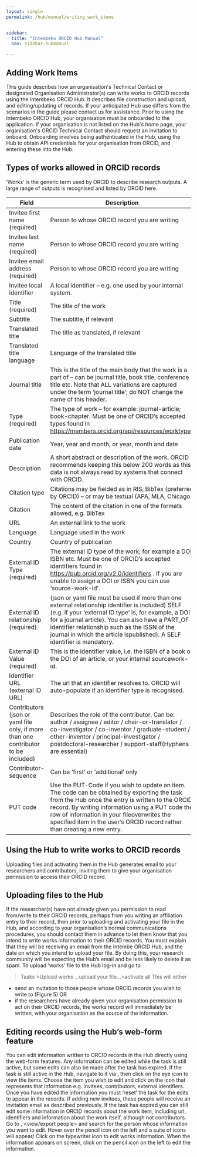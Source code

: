 ```yaml
---
layout: single
permalink: /hub/manual/writing_work_items


sidebar:
  title: "Intembeko ORCID Hub Manual"
  nav: sidebar-hubmanual

---
```




## Adding Work Items
This guide describes how an organisation's Technical Contact or designated Organisation
Administrator(s) can write works to ORCID records using the Intembeko ORCID Hub. It describes file
construction and upload, and editing/updating of records. If your anticipated Hub use differs from the
scenarios in the guide please contact us for assistance.
Prior to using the Intembeko ORCID Hub, your organisation must be onboarded to the application. If
your organisation is not listed on the Hub's home page, your organisation's ORCID Technical Contact
should request an invitation to onboard. Onboarding involves being authenticated in the Hub, using
the Hub to obtain API credentials for your organisation from ORCID, and entering these into the Hub.


## Types of works allowed in ORCID records
’Works’ is the generic term used by ORCID to describe research outputs. A large range of outputs is
recognised and listed by ORCID here. 



| Field | Description |
| ----- | ----------- |
| Invitee first name (required) | Person to whose ORCID record you are writing |
| Invitee last name (required) | Person to whose ORCID record you are writing |
| Invitee email address (required) | Person to whose ORCID record you are writing |
| Invitee local identifier | A local identifier – e.g. one used by your internal system. |
| Title (required) | The title of the work |
| Subtitle | The subtitle, if relevant |
| Translated title | The title as translated, if relevant |
| Translated title language | Language of the translated title |
| Journal title | This is the title of the main body that the work is a part of – can be journal title, book title, conference title etc. Note that ALL variations are captured under the term ‘journal title’; do NOT change the name of this header.|
| Type (required) | The type of work – for example: journal-article; book-chapter. Must be one of ORCID’s accepted types found in https://members.orcid.org/api/resources/worktypes |
| Publication date | Year, year and month, or year, month and date |
| Description | A short abstract or description of the work. ORCID recommends keeping this below 200 words as this data is not always read by systems that connect with ORCID.|
| Citation type | Citations may be fielded as in RIS, BibTex (preferred by ORCID) – or may be textual (APA, MLA, Chicago)|
| Citation | The content of the citation in one of the formats allowed, e.g. BibTex |
| URL | An external link to the work |
| Language | Language used in the work |
| Country | Country of publication |
| External ID Type (required) | The external ID type of the work; for example a DOI, ISBN etc. Must be one of ORCID’s accepted identifiers found in https://pub.orcid.org/v2.0/identifiers . If you are unable to assign a DOI or ISBN you can use ‘source-work-id’.|
| External ID relationship (required)| (json or yaml file must be used if more than one external relationship identifier is included) SELF (e.g. if your ‘external ID type’ is, for example, a DOI for a journal article). You can also have a PART_OF identifier relationship such as the ISSN of the journal in which the article ispublished). A SELF identifier is mandatory.|
| External iD Value (required) | This is the identifier value, i.e. the ISBN of a book or the DOI of an article, or your internal sourcework-id.|
| Identifier URL (external ID URL) | The url that an identifier resolves to. ORCID will auto-populate if an identifier type is recognised.|
| Contributors (json or yaml file only, if more than one contributor to be included) | Describes the role of the contributor. Can be: author / assignee / editor / chair-or-translator / co-investigator / co-inventor / graduate-student / other-inventor / principal-investigator / postdoctoral-researcher / support-staff(Hyphens are essential)|
| Contributor-sequence | Can be ‘first’ or ‘additional’ only|
| PUT code | Use the PUT-Code if you wish to update an item. The code can be obtained by exporting the task from the Hub once the entry is written to the ORCID record. By writing information using a PUT code the row of information in your fileoverwrites the specified item in the user’s ORCID record rather than creating a new entry.|


## Using the Hub to write works to ORCID records
Uploading files and activating them in the Hub generates email to your researchers and
contributors, inviting them to give your organisation permission to access their ORCID
record.

## Uploading files to the Hub
If the researcher(s) have not already given you permission to read from/write to their ORCID records,
perhaps from you writing an affiliation entry to their record, then prior to uploading and activating
your file in the Hub, and according to your organisation’s normal communications procedures, you
should contact them in advance to let them know that you intend to write works information to their
ORCID records. You must explain that they will be receiving an email from the Intembe ORCID
Hub, and the date on which you intend to upload your file. By doing this, your research community
will be expecting the Hub’s email and be less likely to delete it as spam.
To upload ‘works’ file to the Hub log-in and go to
>Tasks >Upload works ...upload your file…>activate all
This will either
* send an invitation to those people whose ORCID records you wish to write to (Figure 5) OR
* if the researchers have already given your organisation permission to act on their ORCID records, the
works record will immediately be written, with your organisation as the source of the information.


## Editing records using the Hub’s web-form feature
You can edit information written to ORCID records in the Hub directly using the web-form features.
Any information can be edited while the task is still active, but some edits can also be made after the
task has expired.
If the task is still active in the Hub, navigate to it via <Tasks>, <Uploaded Tasks> then click on the eye
icon to view the items. Choose the item you wish to edit and click on the icon that represents that
information e.g. invitees, contributors, external identifiers. Once you have edited the information you
must ‘reset’ the task for the edits to appear in the records. If adding new invitees, these people will
receive an invitation email as described previously.
If the task has expired you can still edit some information in ORCID records about the work item,
including url, identifiers and information about the work itself, although not contributors. Go to <Your
People>, <view/export people> and search for the person whose information you want to edit. Hover
over the pencil icon on the left and a suite of icons will appear/ Click on the typewriter icon to edit
works information. When the information appears on screen, click on the pencil icon on the left to
edit the information. 



